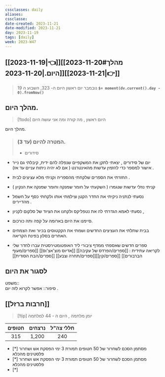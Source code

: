 ```yaml
---
cssclasses: daily
aliases: 
cssclasse: 
date-created: 2023-11-21
date-modified: 2023-11-21
day: 2023-11-19
tags: [daily]
week: 2023-W47
---
```


## [[2023-11-19|👈]][[2023-11-20#מהלך היום.|2023-11-20]][[2023-11-21|👉]]

>  19 נובמבר יום ראשון היום ה- 323, השבוע ה **`$= moment(dv.current().day - 0).fromNow()`**

## מהלך היום.

> [!todo] היום ראשון , מה קורה ומה אני עושה היום

מהלך היום.

> ###  המטרה להיום (עד 3).
> - סידורים

- יום של סידורים , יצאתי לתקן את המשקפיים שנפלה להם ידית, קיבלתי גם נייר אישור למספר כדי להזמין עדשות מהאינטרנט ( אם לא יהיה ניתוח עניים עד אז) .
- החזרתי את הספרים שלקחתי מהספריה וקניתי מלא עציצים לבית .
- קניתי נוזלי עדשות שנגמרו ( השקעתי על חומר שמנקה וחומר שמנקה את הנקיון )
- נסעתי לנתניה ניקיתי את החדר הקטן וצילמתי אותו ולקחתי כסף על חשמל מהדיירים .
- נסעתי לאמא הגדרתי לה את נטפליקס ולקחנו את הציוד של סלקום לקניון ,
- סיימנו את היום בארומה על קפה ותה כורכום.
	
- בבית שתלתי את העציצים החדשים ושמתי את הקקטוסים בכיור ואת הצמחים האחרים בסלון בפינת הקריאה.

- ספרים חדשים שאספתי ממדף ציבורי ליד האופטומטירסטית עברו לחדר שלי לקריאה עתידית : [[ספרים/הפרדס של עקיבה]] [[אדיוס מוצ'אצ'וס]] [[ספרים/מעוף הברבורים]] [[ספרים/קין]][[ספרים/תחרה וצבע]] [[ספרים/הבת הסודית]]

## לסגור את היום

משפט::  
סיפור:: אפשר לקרוא לזה יום .

## [[חרבות ברזל]]

> [!tip]  יומן מלחמה , היום ה - 44 למלחמה

 | חטופים | נרצחים | חללי צה"ל |
 |:------:|:------:|:---------:|
 | 315    | 1,200  | 240       |
 
- [*]  מסתמן הסכם לשחרור של 50 חטופים תמורת 3 ימי הפסקת אש ושחרור פלסטינים מהכלא
- [*]  מסתמן הסכם לשחרור של 50 חטופים תמורת 3 ימי הפסקת אש ושחרור פלסטינים מהכלא
- [*]  
